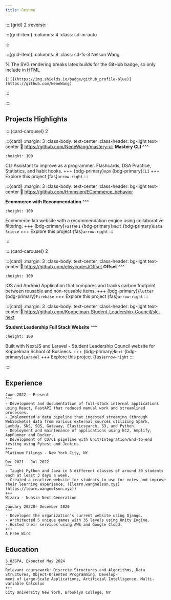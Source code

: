 ```yaml
---
title: Resume
---
```


::::{grid} 2
:reverse:

:::{grid-item}
:columns: 4
:class: sd-m-auto


:::

:::{grid-item}
:columns: 8
:class: sd-fs-3
Nelson Wang


% The SVG rendering breaks latex builds for the GitHub badge, so only include in HTML
```{only} html
[![](https://img.shields.io/badge/github_profile-blue)](https://github.com/NeneWang)
```

:::

::::


## Projects Highlights

::::{card-carousel} 2

:::{card}
:margin: 3
:class-body: text-center
:class-header: bg-light text-center
:link: https://github.com/NeneWang/mastery-cli
**Mastery CLI**
^^^
```{image} https://camo.githubusercontent.com/1f55a28fa6d2351dd4f3c9483cddd1a11859af487f6eb883dfacaaff7718ad4d/68747470733a2f2f6d656469612e67697068792e636f6d2f6d656469612f657665426b3070744b7a6a715565306954672f67697068792e676966
:height: 100
```

CLI Assistant to improve as a programmer. Flashcards, DSA Practice, Statistics, and habit hooks.
+++
{bdg-primary}`npm` {bdg-primary}`CLI`
+++
Explore this project {fas}`arrow-right`
:::

:::{card}
:margin: 3
:class-body: text-center
:class-header: bg-light text-center
:link: https://github.com/Hmmsien/ECommerce_behavior

**Ecommerce with Recommendation**
^^^
```{image} https://user-images.githubusercontent.com/29577570/214152850-342421e7-5e2f-48bd-a841-bb00c3e7edba.png
:height: 100
```

Ecommerce lab website with a recommendation engine using collaborative filtering.
+++
{bdg-primary}`FastAPI` {bdg-primary}`Next` {bdg-primary}`Data Sciece`
+++
Explore this project {fas}`arrow-right`
:::


::::


::::{card-carousel} 2

:::{card}
:margin: 3
:class-body: text-center
:class-header: bg-light text-center
:link: https://github.com/elisvcodes/Offset
**Offset**
^^^
```{image} https://www.notion.so/image/https%3A%2F%2Fmedia.giphy.com%2Fmedia%2FU58DaSaJYV1GBWaH78%2Fgiphy.gif
:height: 100
```

IOS and Android Application that compares and tracks carbon footprint between reusable and non-reusable items.
+++
{bdg-primary}`Flutter` {bdg-primary}`Firebase`
+++
Explore this project {fas}`arrow-right`
:::

:::{card}
:margin: 3
:class-body: text-center
:class-header: bg-light text-center
:link: https://github.com/Koppelman-Student-Leadership-Council/slc-next

**Student Leadership Full Stack Website**
^^^
```{image} https://brooklynslcouncil.com/assets/promotion/logo.png
:height: 100
```

Built with NextJS and Laravel - Student Leadership Council website for Koppelman School of Business.
+++
{bdg-primary}`Next` {bdg-primary}`Laravel`
+++
Explore this project {fas}`arrow-right`
:::

::::

## Experience

````{card} Junior Software Engineer
June 2022 – Present
^^^
- Development and documentation of full-stack internal applications using React, FastAPI that reduced manual work and streamlined processes.
- Implemented a data pipeline that ingested streaming (through WebSockets) data from various external sources utilizing Spark, Lambda, SNS, SQS, Gateway, Elasticsearch, S3, and Python.
- Deployment and maintenance of applications using EC2, Amplify, AppRunner and Docker.
- Development of CD/CI pipeline with Unit/Integration/End-to-end testing using Pytest and Jenkins
+++
Platinum Filings - New York City, NY
````

````{card} Highschool Programming Instructor
Dec 2021 - Jul 2022
^^^
- Taught Python and Java in 5 different classes of around 30 students each at least 3 days a week.
- Created a reactive website for students to use for notes and improve their learning experience. ([learn.wangnelson.xyz](https://learn.wangnelson.xyz))
+++
Wizara - Nuasin Next Generation
````

````{card} Software Engineer Intern
January 20220– December 2020
^^^
- Developed the organization’s current website using Django.
- Architected 5 unique games with 35 levels using Unity Engine.
- Hosted their services using AWS and Google Cloud.
+++
A Free Bird
````


## Education

````{card} Bachelor of Science in Computer Science with Minor in Marketing
3.83GPA, Expected May 2024
^^^
Relevant coursework: Discrete Structures and Algorithms, Data Structures, Object-Oriented Programming, Develop-
ment of Large-Scale Applications, Artificial Intelligence, Multi-variable Calculus
+++
City University New York, Brooklyn College, NY
````


<script src='https://cdn.jsdelivr.net/gh/eddymens/markdown-external-link-script@v2.0.0/main.min.js'></script>